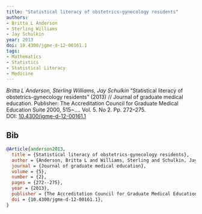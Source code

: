 ```yaml
---
title: "Statistical literacy of obstetrics-gynecology residents"
authors:
- Britta L Anderson
- Sterling Williams
- Jay Schulkin
year: 2013
doi: 10.4300/jgme-d-12-00161.1
tags:
- Mathematics
- Statistics
- Statistical Literacy
- Medicine
---
```


<i>Britta L Anderson, Sterling Williams, Jay Schulkin</i> <span title="">“Statistical literacy of obstetrics-gynecology residents”</span> (2013) // Journal of graduate medical education. Publisher: The Accreditation Council for Graduate Medical Education Suite 2000, 515~…. Vol.&nbsp;5. No&nbsp;2. Pp.&nbsp;272–275. DOI:&nbsp;<a href='https://doi.org/10.4300/jgme-d-12-00161.1'>10.4300/jgme-d-12-00161.1</a>

## Bib

```bib
@Article{anderson2013,
  title = {Statistical literacy of obstetrics-gynecology residents},
  author = {Anderson, Britta L and Williams, Sterling and Schulkin, Jay},
  journal = {Journal of graduate medical education},
  volume = {5},
  number = {2},
  pages = {272--275},
  year = {2013},
  publisher = {The Accreditation Council for Graduate Medical Education Suite 2000, 515~…},
  doi = {10.4300/jgme-d-12-00161.1},
}
```
